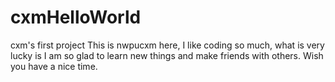 # cxmHelloWorld
cxm's first project
This is nwpucxm here, I like coding so much, what is very lucky is I am so glad to learn new things and make friends with others.
Wish you have a nice time.
